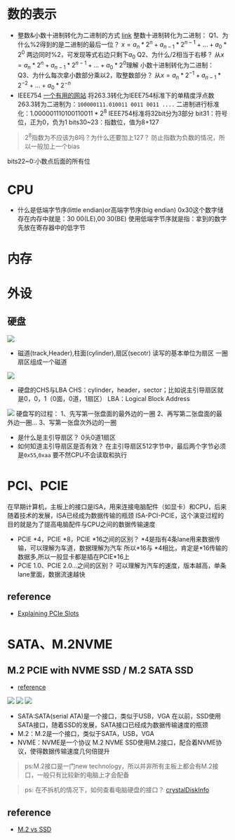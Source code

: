 # 数的表示
* 整数&小数十进制转化为二进制的方式
[link](https://www.youtube.com/watch?v=8afbTaA-gOQ)
整数十进制转化为二进制：
Q1、为什么%2得到的是二进制的最后一位？
$x=a_n*2^n+a_{n-1}*2^{n-1}+...+a_0*2^0$
两边同时%2，可发现等式右边只剩下$a_0$
Q2、为什么/2相当于右移？
从$x=a_n*2^n+a_{n-1}*2^{n-1}+...+a_0*2^0$理解
小数十进制转化为二进制：
Q3、为什么每次拿小数部分乘以2，取整数部分？
从$x=a_n*2^{-1}+a_{n-1}*2^{-2}+...+a_0*2^{-n}$
* IEEE754
[一个有用的网站](https://babbage.cs.qc.cuny.edu/IEEE-754.old/Decimal.html)
将263.3转化为IEEE754标准下的单精度浮点数
263.3转为二进制为：`100000111.010011 0011 0011 ....`
二进制进行标准化：$1.00000111010011 0011 * 2^8$
IEEE754标准将32bit分为3部分
bit31：符号位，正为0，负为1
bits30~23：指数位，值为8+127
> $2^8$指数为不应该为8吗？为什么还要加上127？
防止指数为负数的情况，所以一般加上一个bias

bits22~0:小数点后面的所有位
# CPU
* 什么是低端字节序(little endian)or高端字节序(big endian)
0x30这个数字储存在内存中就是：30 00(LE),00 30(BE)
使用低端字节序就是指：拿到的数字先放在寄存器中的低字节
# 内存


# 外设
## 硬盘
<img src="./harddisk.png">

* 磁道(track,Header),柱面(cylinder),扇区(secotr)
读写的基本单位为扇区
一圈扇区组成一个磁道

<img src="./磁道.png">

* 硬盘的CHS与LBA
CHS：cylinder，header，sector；比如说主引导扇区就是0，0，1（0面，0道，1扇区）
LBA：Logical Block Address
<img src="./LBA.png">
硬盘写的过程：
1、先写第一张盘面的最外边的一圈
2、再写第二张盘面的最外边一圈...
3、写第一张盘次外边的一圈

* 是什么是主引导扇区？
0头0道1扇区
* 如何知道主引导扇区是否有效？
在主引导扇区512字节中，最后两个字节必须是`0x55`,`0xaa`
要不然CPU不会读取和执行

# PCI、PCIE
在早期计算机，主板上的接口是ISA，用来连接电脑配件（如显卡）和CPU，后来随着技术的发展，ISA已经成为数据传输的瓶颈
ISA-PCI-PCIE，这个演变过程的目的就是为了提高电脑配件与CPU之间的数据传输速度
* PCIE *4，PCIE *8，PCIE *16之间的区别？
*4是指有4条lane用来数据传输，可以理解为车道，数据理解为汽车
所以\*16与 \*4相比，肯定是\*16传输的数据多,所以一般显卡都是插在PCIE\*16上
* PCIE 1.0、PCIE 2.0...之间的区别？
可以理解为汽车的速度，版本越高，单条lane里面，数据流速越快
## reference
* [Explaining PCIe Slots](https://www.youtube.com/watch?v=PrXwe21biJo)
# SATA、M.2NVME
## M.2 PCIE with NVME SSD / M.2 SATA SSD
* [reference](https://www.youtube.com/watch?v=fJCHx7mZEKo)
<img src="./m2.png">
<img src="./m21.png">
<img src="./m22.png">

 
* SATA:SATA(serial ATA)是一个接口，类似于USB，VGA
在以前，SSD使用SATA接口，随着SSD的发展，SATA接口已经成为数据传输速度的瓶颈
* M.2：M.2是一个接口，类似于SATA，USB，VGA
* NVME：NVME是一个协议
M.2 NVME SSD使用M.2接口，配合着NVME协议，使得数据传输速度几何倍提升
> ps:M.2接口是一门new technology，所以并非所有主板上都会有M.2接口，一般只有比较新的电脑上才会配备

>ps: 在不拆机的情况下，如何查看电脑硬盘的接口？
[crystalDiskInfo](https://sourceforge.net/projects/crystaldiskinfo/files/9.1.1/CrystalDiskInfo9_1_1.exe/download)
## reference
* [M.2 vs SSD](https://www.youtube.com/watch?v=HvfIeTieXOI)

